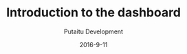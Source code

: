 ---
title: 'Introduction to the dashboard'
sections:
    -
        template: richTextSection
        includeGrandchildren: false
        text: "<h2 id=\"layout\">Layout</h2>\n\n<p>If there are any active projects on the server, they will be represented in the list under the &quot;projects&quot; headline. Every project has their own environments for managing content and users for editing it.</p>\n\n<p>Below the project list are some basic server diagnostics to help you identify potential problems, or to determine whether the server might be overloaded from hosting too many projects. It will take a lot of projects for that to happen, so most people shouldn&#39;t worry about that.</p>\n"
    -
        template: richTextSection
        includeGrandchildren: false
        text: "<h2 id=\"for-content-authors\">For content authors</h2>\n\n<p>The only button relevant for you is the &quot;CMS&quot; button. So go ahead and click that to get started.</p>\n"
    -
        template: richTextSection
        includeGrandchildren: false
        text: "<h2 id=\"for-admins\">For admins</h2>\n\n<p>You can create new projects, environments and backups with the &quot;+&quot; buttons and modify them with the &quot;...&quot; dropdown menus.</p>\n\n<h3 id=\"backups\">Backups</h3>\n\n<p>To access the backups dialog, click the &quot;...&quot; dropdown menu in the top right of a project and click &quot;backups&quot;. You can then upload, create, restore, download or delete backups. An important thing to keep in mind is that all content on all environments will be replaced when restoring a backup, so it&#39;s always a good idea to create a new backup first, in case the changes are drastic.</p>\n\n<p>The backup only restores settings, content and schemas to the project, it doesn&#39;t publish anything. You can republish the content tree in the project CMS.</p>\n"
description: 'This is a quick walthrough of the available features in the dashboard'
level: beginner
meta:
    id: 490cc8c9030417a77f649c8e525df788fc294b3a
    parentId: bf70856caed6633b734d5b0e7b61a651305571f1
    language: en
date: '2016-9-11'
author: 'Putaitu Development'
permalink: /guides/introduction-to-the-dashboard/
layout: sectionPage
---